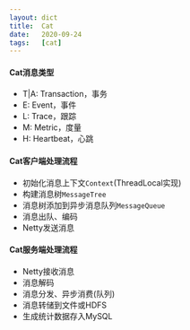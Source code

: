 ```yaml
---
layout: dict
title:  Cat
date:   2020-09-24
tags:   [cat]
---
```


#### Cat消息类型

* T\|A: Transaction，事务
* E: Event，事件
* L: Trace，跟踪
* M: Metric，度量
* H: Heartbeat，心跳

#### Cat客户端处理流程

* 初始化消息上下文`Context`(ThreadLocal实现)
* 构建消息树`MessageTree`
* 消息树添加到异步消息队列`MessageQueue`
* 消息出队、编码
* Netty发送消息

#### Cat服务端处理流程

* Netty接收消息
* 消息解码
* 消息分发、异步消费(队列)
* 消息转储到文件或HDFS
* 生成统计数据存入MySQL
